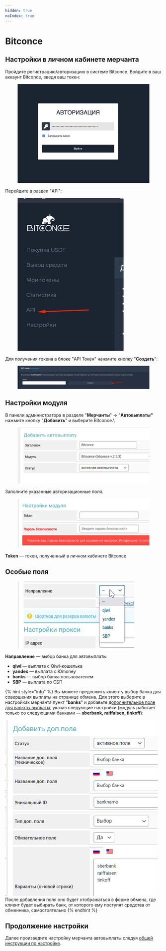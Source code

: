 ```yaml
---
hidden: true
noIndex: true
---
```


# Bitconce

## Настройки в личном кабинете мерчанта

Пройдите регистрацию/авторизацию в системе Bitconce. Войдите в ваш аккаунт Bitconce, введя ваш токен:

<figure><img src="../../../.gitbook/assets/изображение (116).png" alt="" width="563"><figcaption></figcaption></figure>

Перейдите в раздел "API":

<figure><img src="../../../.gitbook/assets/изображение (92).png" alt="" width="341"><figcaption></figcaption></figure>

Для получения токена в блоке "API Токен" нажмите кнопку "**Создать**":

<figure><img src="../../../.gitbook/assets/изображение (100).png" alt=""><figcaption></figcaption></figure>

## Настройки модуля

В панели администратора в разделе "**Мерчанты**" -> "**Автовыплаты"** нажмите кнопку "**Добавить**" и выберите Bitconce.\


<figure><img src="../../../.gitbook/assets/image (1270).png" alt=""><figcaption></figcaption></figure>

Заполните указанные авторизационные поля.

<figure><img src="../../../.gitbook/assets/image (1271).png" alt=""><figcaption></figcaption></figure>

**Token** — токен, полученный в личном кабинете Bitconce

## Особые поля

<figure><img src="../../../.gitbook/assets/image (1272).png" alt=""><figcaption></figcaption></figure>

**Направление** — выбор банка для автовыплаты

* **qiwi** — выплата с Qiwi-кошелька
* **yandex** — выплата с Юmoney
* **banks** — выбор банка пользователем
* **SBP** — выплата по СБП

{% hint style="info" %}
Вы можете предложить клиенту выбор банка для совершения выплаты на странице обмена. Для этого выберите в настройках мерчанта пункт "**banks**" и добавьте [дополнительное поле для валюты выплаты](https://premium.gitbook.io/rukovodstvo-polzovatelya/osnovnye-nastroiki/valyuty-i-napravleniya/dobavlenie-novoi-valyuty#vkladka-dop.-polya), указав следующие настройки (модуль работает только со следующими банками — **sberbank, raiffaisen, tinkoff**):

![](<../../../.gitbook/assets/image (247).png>)\
После добавления поля оно будет отображаться в форме обмена, где клиент будет выбирать банк, от которого ему поступят средства от обменника, самостоятельно&#x20;
{% endhint %}

## Продолжение настройки

Далее произведите настройку мерчанта автовыплаты следуя [общей инструкции по настройке](https://premium.gitbook.io/rukovodstvo-polzovatelya/osnovnye-nastroiki/merchanty-i-avtovyplaty/avtovyplaty/obshie-nastroiki-merchantov-avtovyplat).
